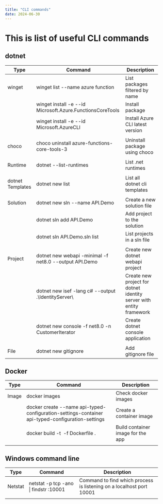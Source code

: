 ```yaml
---
title: "CLI commands"
date: 2024-06-30
---
```


# This is list of useful CLI commands

## dotnet

| Type          | Command     | Description |
| ------------- | ----------- | ----------- |
| winget | winget list --name azure function                         | List packages filtered by name   |
|        | winget install -e --id Microsoft.Azure.FunctionsCoreTools | Install package                  |
|        | winget install -e --id Microsoft.AzureCLI                 | Install Azure CLI latest version |
| | | |
| choco | choco uninstall azure-functions-core-tools-3 | Uninstall package using choco |
| | | |
| Runtime | dotnet --list-runtimes | List .net runtimes |
| | | |
| dotnet Templates | dotnet new list | List all dotnet cli templates |
| | | |
| Solution | dotnet new sln --name API.Demo | Create a new solution file  |
|          | dotnet sln add API.Demo        | Add project to the solution |
|          | dotnet sln API.Demo.sln list   | List projects in a sln file |
| | | |
| Project | dotnet new webapi -minimal -f net8.0 --output API.Demo | Create new dotnet webapi project                                    |
|         | dotnet new isef -lang c# --output .\IdentityServer\    | Create new project for dotnet identity server with entity framework |
|         | dotnet new console -f net8.0 -n CustomerIterator       | Create dotnet console application                                   |
| | | |
| File | dotnet new gitignore | Add gitignore file |


## Docker

| Type | Command | Description |
| - | - | - |
| Image | docker images                                                                                    | Check docker images               |
|       | docker create --name api-typed-configuration-settings-container api-typed-configuration-settings | Create a container image          |
|       | docker build -t <image tag> -f Dockerfile .                                                      | Build container image for the app |
| | | |

## Windows command line

| Type | Command | Description |
| - | - | - |
| Netstat | netstat -p tcp -ano \| findstr :10001 | Command to find which process is listening on a localhost port 10001 |
| | | |